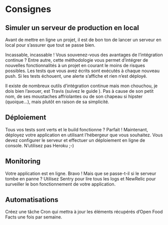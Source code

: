 # Consignes

## Simuler un serveur de production en local

Avant de mettre en ligne un projet, il est de bon ton de lancer un serveur en local pour s’assurer que tout se passe bien.

Incassable, incassable !
Vous souvenez-vous des avantages de l’intégration continue ? Entre autre, cette méthodologie vous permet d’intégrer de nouvelles fonctionnalités à un projet en courant le moins de risques possibles. Les tests que vous avez écrits sont exécutés à chaque nouveau push. Si les tests échouent, une alerte s’affiche et rien n’est déployé.

Il existe de nombreux outils d’intégration continue mais mon chouchou, je dois bien l’avouer, est Travis (suivez le guide ). Pas à cause de son petit nom, de ses moustaches affriolantes ou de son chapeau si hipster (quoique…), mais plutôt en raison de sa simplicité.

## Déploiement

Tous vos tests sont verts et le build fonctionne ? Parfait ! Maintenant, déployez votre application en utilisant l’hébergeur que vous souhaitez. Vous devez configurer le serveur et effectuer un déploiement en ligne de console. N’utilisez pas Heroku ;-)

## Monitoring

Votre application est en ligne. Bravo ! Mais que se passe-t-il si le serveur tombe en panne ? Utilisez Sentry pour lire tous les logs et NewRelic pour surveiller le bon fonctionnement de votre application.

## Automatisations

Créez une tâche Cron qui mettra à jour les éléments récupérés d’Open Food Facts une fois par semaine.


